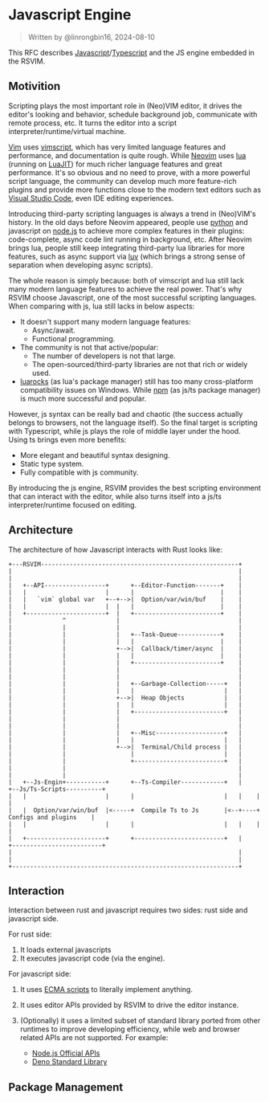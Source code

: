# Javascript Engine

> Written by @linrongbin16, 2024-08-10

This RFC describes [Javascript](https://en.wikipedia.org/wiki/JavaScript)/[Typescript](https://www.typescriptlang.org/) and the JS engine embedded in the RSVIM.

## Motivition

Scripting plays the most important role in (Neo)VIM editor, it drives the editor's looking and behavior, schedule background job, communicate with remote process, etc. It turns the editor into a script interpreter/runtime/virtual machine.

[Vim](https://www.vim.org/) uses [vimscript](https://www.vim.org/scripts/), which has very limited language features and performance, and documentation is quite rough. While [Neovim](https://neovim.io/) uses [lua](https://www.lua.org/) (running on [LuaJIT](https://luajit.org/)) for much richer language features and great performance. It's so obvious and no need to prove, with a more powerful script language, the community can develop much more feature-rich plugins and provide more functions close to the modern text editors such as [Visual Studio Code](https://code.visualstudio.com/), even IDE editing experiences.

Introducing third-party scripting languages is always a trend in (Neo)VIM's history. In the old days before Neovim appeared, people use [python](https://www.python.org/) and javascript on [node.js](https://nodejs.org/) to achieve more complex features in their plugins: code-complete, async code lint running in background, etc. After Neovim brings lua, people still keep integrating third-party lua libraries for more features, such as async support via [luv](https://github.com/luvit/luv) (which brings a strong sense of separation when developing async scripts).

The whole reason is simply because: both of vimscript and lua still lack many modern language features to achieve the real power. That's why RSVIM choose Javascript, one of the most successful scripting languages. When comparing with js, lua still lacks in below aspects:

- It doesn't support many modern language features:
  - Async/await.
  - Functional programming.
- The community is not that active/popular:
  - The number of developers is not that large.
  - The open-sourced/third-party libraries are not that rich or widely used.
- [luarocks](https://luarocks.org/) (as lua's package manager) still has too many cross-platform compatibility issues on Windows. While [npm](https://www.npmjs.com/) (as js/ts package manager) is much more successful and popular.

However, js syntax can be really bad and chaotic (the success actually belongs to browsers, not the language itself). So the final target is scripting with Typescript, while js plays the role of middle layer under the hood. Using ts brings even more benefits:

- More elegant and beautiful syntax designing.
- Static type system.
- Fully compatible with js community.

By introducing the js engine, RSVIM provides the best scripting environment that can interact with the editor, while also turns itself into a js/ts interpreter/runtime focused on editing.

## Architecture

The architecture of how Javascript interacts with Rust looks like:

```text
+---RSVIM-------------------------------------------------------+
|                                                               |
|                                                               |
|   +--API-----------------+      +--Editor-Function-------+    |
|   |                      |      |                        |    |
|   |   `vim` global var   +--+-->|  Option/var/win/buf    |    |
|   |                      |  |   |                        |    |
|   +----------------------+  |   +------------------------+    |
|              ^              |                                 |
|              |              |                                 |
|              |              |   +--Task-Queue------------+    |
|              |              |   |                        |    |
|              |              +-->|  Callback/timer/async  |    |
|              |              |   |                        |    |
|              |              |   +------------------------+    |
|              |              |                                 |
|              |              |                                 |
|              |              |   +--Garbage-Collection-----+   |
|              |              |   |                         |   |
|              |              +-->|  Heap Objects           |   |
|              |              |   |                         |   |
|              |              |   +-------------------------+   |
|              |              |                                 |
|              |              |                                 |
|              |              |   +--Misc-------------------+   |
|              |              |   |                         |   |
|              |              +-->|  Terminal/Child process |   |
|              |                  |                         |   |
|              |                  +-------------------------+   |
|              |                                                |
|              |                                                |
|   +--Js-Engin+-----------+      +--Ts-Compiler------------+   |    +--Js/Ts-Scripts----------+
|   |                      |      |                         |   |    |                         |
|   |  Option/var/win/buf  |<-----+  Compile Ts to Js       |<--+----+  Configs and plugins    |
|   |                      |      |                         |   |    |                         |
|   +----------------------+      +-------------------------+   |    +-------------------------+
|                                                               |
|                                                               |
+---------------------------------------------------------------+
```

## Interaction

Interaction between rust and javascript requires two sides: rust side and javascript side.

For rust side:

1. It loads external javascripts
2. It executes javascript code (via the engine).

For javascript side:

1. It uses [ECMA scripts](https://ecma-international.org/publications-and-standards/standards/ecma-262/) to literally implement anything.
2. It uses editor APIs provided by RSVIM to drive the editor instance.
3. (Optionally) it uses a limited subset of standard library ported from other runtimes to improve developing efficiency, while web and browser related APIs are not supported. For example:

   - [Node.js Official APIs](https://nodejs.org/docs/latest/api/documentation.html)
   - [Deno Standard Library](https://deno.land/std)

## Package Management
